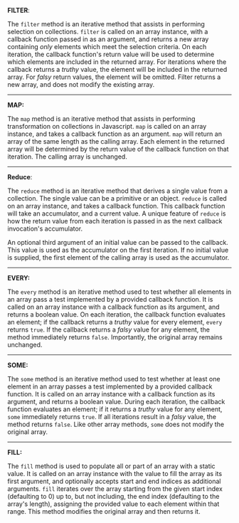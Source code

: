 
**FILTER**:

The `filter` method is an iterative method that assists in performing selection on collections. `filter` is called on an array instance, with a callback function passed in as an argument, and returns a new array containing *only* elements which meet the selection criteria. On each iteration, the callback function's return value will be used to determine which elements are included in the returned array. For iterations where the callback returns a *truthy* value, the element will be included in the returned array. For *falsy* return values, the element will be omitted. Filter returns a new array, and does not modify the existing array.

---
**MAP:**

The `map` method is an iterative method that assists in performing transformation on collections in Javascript. `map` is called on an array instance, and takes a callback function as an argument. `map` will return an array of the same length as the calling array. Each element in the returned array will be determined by the return value of the callback function on that iteration. The calling array is unchanged.

---
**Reduce**:

The `reduce` method is an iterative method that derives a single value from a collection. The single value can be a primitive or an object. `reduce` is called on an array instance, and takes a callback function. This callback function will take an accumulator, and a current value. A unique feature of `reduce` is how the return value from each iteration is passed in as the next callback invocation's accumulator. 

An optional third argument of an initial value can be passed to the callback. This value is used as the accumulator on the first iteration. If no initial value is supplied, the first element of the calling array is used as the accumulator.

---

**EVERY:**

The `every` method is an iterative method used to test whether all elements in an array pass a test implemented by a provided callback function. It is called on an array instance with a callback function as its argument, and returns a boolean value. On each iteration, the callback function evaluates an element; if the callback returns a _truthy_ value for every element, `every` returns `true`. If the callback returns a _falsy_ value for any element, the method immediately returns `false`. Importantly, the original array remains unchanged.

---

**SOME:**

The `some` method is an iterative method used to test whether at least one element in an array passes a test implemented by a provided callback function. It is called on an array instance with a callback function as its argument, and returns a boolean value. During each iteration, the callback function evaluates an element; if it returns a _truthy_ value for any element, `some` immediately returns `true`. If all iterations result in a _falsy_ value, the method returns `false`. Like other array methods, `some` does not modify the original array.

---

**FILL:**

The `fill` method is used to populate all or part of an array with a static value. It is called on an array instance with the value to fill the array as its first argument, and optionally accepts start and end indices as additional arguments. `fill` iterates over the array starting from the given start index (defaulting to 0) up to, but not including, the end index (defaulting to the array's length), assigning the provided value to each element within that range. This method modifies the original array and then returns it.
